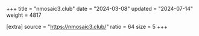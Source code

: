 +++
title = "nmosaic3.club"
date = "2024-03-08"
updated = "2024-07-14"
weight = 4817

[extra]
source = "https://nmosaic3.club/"
ratio = 64
size = 5
+++
